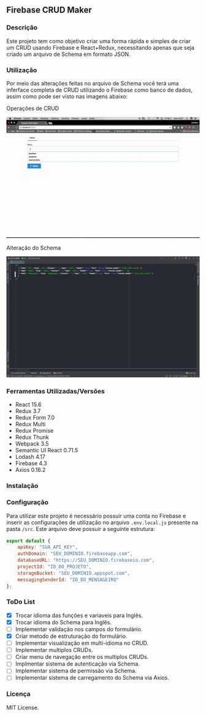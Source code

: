 ## Firebase CRUD Maker

### Descrição
Este projeto tem como objetivo criar uma forma rápida e simples de criar um CRUD usando Firebase e React+Redux, necessitando apenas que seja criado um arquivo de Schema em formato JSON.

### Utilização
Por meio das alterações feitas no arquivo de Schema você terá uma inferface completa de CRUD utilizando o Firebase como banco de dados, assim como pode ser visto nas imagens abaixo:

Operações de CRUD

![alt text](https://raw.githubusercontent.com/akamuraasai/crud-maker/master/docs/gif1.gif "Gif1")

Alteração do Schema

![alt text](https://raw.githubusercontent.com/akamuraasai/crud-maker/master/docs/gif2.gif "Gif2")

### Ferramentas Utilizadas/Versões
 - React 15.6
 - Redux 3.7
 - Redux Form 7.0
 - Redux Multi
 - Redux Promise
 - Redux Thunk
 - Webpack 3.5
 - Semantic UI React 0.71.5
 - Lodash 4.17
 - Firebase 4.3
 - Axios 0.16.2

### Instalação

### Configuração

Para utilizar este projeto é necessário possuir uma conta no Firebase e inserir as configurações de utilização no arquivo `.env.local.js` presente na pasta `/src`.
Este arquivo deve possuir a seguinte estrutura:
```js
export default {
    apiKey: "SUA_API_KEY",
    authDomain: "SEU_DOMINIO.firebaseapp.com",
    databaseURL: "https://SEU_DOMINIO.firebaseio.com",
    projectId: "ID_DO_PROJETO",
    storageBucket: "SEU_DOMINIO.appspot.com",
    messagingSenderId: "ID_DO_MENSAGEIRO"
};
```

### ToDo List

- [X] Trocar idioma das funções e variaveis para Inglês.
- [x] Trocar idioma do Schema para Inglês.
- [ ] Implementar validação nos campos do formulário.
- [X] Criar metodo de estruturação do formulário.
- [ ] Implementar visualização em multi-idioma no CRUD.
- [ ] Implementar multiplos CRUDs.
- [ ] Criar menu de navegação entre os multiplos CRUDs.
- [ ] Implmentar sistema de autenticação via Schema.
- [ ] Implementar sistema de permissão via Schema.
- [ ] Implementar sistema de carregamento do Schema via Axios.

### Licença
MIT License.